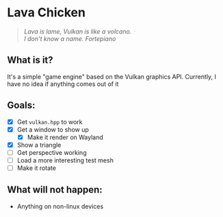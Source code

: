 # Lava Chicken
> *Lava is lame, Vulkan is like a volcano.*  
> *I don't know a name. Fortepiano*

## What is it?

It's a simple "game engine" based on the Vulkan graphics API.
Currently, I have no idea if anything comes out of it

## Goals:
- [x] Get `vulkan.hpp` to work
- [x] Get a window to show up
  - [x] Make it render on Wayland
- [x] Show a triangle
- [ ] Get perspective working
- [ ] Load a more interesting test mesh
- [ ] Make it rotate

## What will not happen:
- Anything on non-linux devices